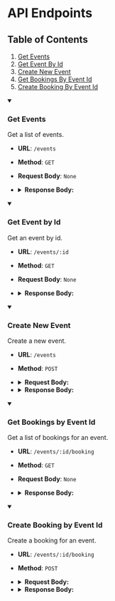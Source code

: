 # API Endpoints

## Table of Contents

1. [Get Events](#get-events)
2. [Get Event By Id](#get-event-by-id)
3. [Create New Event](#create-new-event)
4. [Get Bookings By Event Id](#get-bookings-by-event-id)
5. [Create Booking By Event Id](#create-booking-by-event-id)

<details open>
  <summary><h3>Get Events</h3></summary>

Get a list of events.

- **URL**: `/events`
- **Method**: `GET`
- **Request Body**: `None`
- <details>
    <summary><b>Response Body:</b></summary>

  ```json
  {
    "message": "Events retrieved successfully!",
    "data": [
      {
        "id": 1,
        "name": "Event 1",
        "event_date": "2023-10-30",
        "capacity": 100,
        "available_seats": 100,
        "booking_started_at": "2023-10-01 00:00:00",
        "booking_ended_at": "2023-10-25 23:59:59",
        "created_at": "2023-09-30 00:00:00"
      }
    ]
  }
  ```

  </details>

</details>

<details open>
  <summary><h3>Get Event by Id</h3></summary>

Get an event by id.

- **URL**: `/events/:id`
- **Method**: `GET`
- **Request Body**: `None`
- <details>
      <summary><b>Response Body:</b></summary>

  ```json
  {
    "message": "Event with id 1 retrieved successfully!",
    "data": {
      "id": 1,
      "name": "Event 1",
      "event_date": "2023-10-30",
      "capacity": 100,
      "available_seats": 100,
      "booking_started_at": "2023-10-01 00:00:00",
      "booking_ended_at": "2023-10-25 23:59:59",
      "created_at": "2023-09-30 00:00:00"
    }
  }
  ```

    </details>
  </details>

<details open>
  <summary><h3>Create New Event</h3></summary>

Create a new event.

- **URL**: `/events`
- **Method**: `POST`
- <details>
      <summary><b>Request Body:</b></summary>

  ```json
  {
    "name": "Event 1",
    "event_date": "2023-10-30",
    "capacity": 100,
    "booking_started_at": "2023-10-01 00:00:00",
    "booking_ended_at": "2023-10-25 23:59:59"
  }
  ```

    </details>

- <details>
      <summary><b>Response Body:</b></summary>

  ```json
  {
    "message": "Event created successfully!",
    "data": {
      "id": 1,
      "name": "Event 1",
      "event_date": "2023-10-30",
      "capacity": 100,
      "available_seats": 100,
      "booking_started_at": "2023-10-01 00:00:00",
      "booking_ended_at": "2023-10-25 23:59:59",
      "created_at": "2023-09-30 00:00:00"
    }
  }
  ```

    </details>
  </details>

<details open>
  <summary><h3>Get Bookings by Event Id</h3></summary>

Get a list of bookings for an event.

- **URL**: `/events/:id/booking`
- **Method**: `GET`
- **Request Body**: `None`
- <details>
    <summary><b>Response Body:</b></summary>

  ```json
  {
    "message": "Bookings with event id 1 retrieved successfully!",
    "data": [
      {
        "id": 1,
        "event_id": 1,
        "name": "John Doe",
        "email": "johndoe@mail.com",
        "number_of_seats": 1,
        "created_at": "2023-10-05 00:00:00"
      }
    ]
  }
  ```

  </details>

</details>

<details open>
  <summary><h3>Create Booking by Event Id</h3></summary>

Create a booking for an event.

- **URL**: `/events/:id/booking`
- **Method**: `POST`
- <details>
      <summary><b>Request Body:</b></summary>

  ```json
  {
    "name": "John Doe",
    "email": "johndoe@mail.com",
    "number_of_seats": 1
  }
  ```

    </details>

- <details>
    <summary><b>Response Body:</b></summary>

  ```json
  {
    "message": "Booking created successfully!",
    "data": {
      "id": 1,
      "event_id": 1,
      "name": "John Doe",
      "email": "johndoe@mail.com",
      "number_of_seats": 1,
      "created_at": "2023-10-05 00:00:00"
    }
  }
  ```

  </details>

</details>
